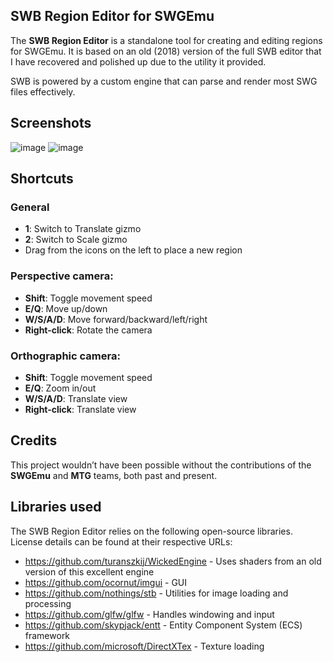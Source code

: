 ## SWB Region Editor for SWGEmu

The **SWB Region Editor** is a standalone tool for creating and editing regions for SWGEmu. It is based on an old (2018) version of the full SWB editor that I have recovered and polished up due to the utility it provided.

SWB is powered by a custom engine that can parse and render most SWG files effectively.

## Screenshots

![image](https://github.com/user-attachments/assets/b958acad-18fb-46fe-a78a-f66397ad44c6)
![image](https://github.com/user-attachments/assets/8333de4f-7613-46ce-83c5-6f965db727b2)

## Shortcuts

### General
- **1**: Switch to Translate gizmo
- **2**: Switch to Scale gizmo
- Drag from the icons on the left to place a new region

### Perspective camera:
- **Shift**: Toggle movement speed
- **E/Q**: Move up/down
- **W/S/A/D**: Move forward/backward/left/right
- **Right-click**: Rotate the camera

### Orthographic camera:
- **Shift**: Toggle movement speed
- **E/Q**: Zoom in/out
- **W/S/A/D**: Translate view
- **Right-click**: Translate view

## Credits

This project wouldn’t have been possible without the contributions of the **SWGEmu** and **MTG** teams, both past and present. 

## Libraries used

The SWB Region Editor relies on the following open-source libraries. License details can be found at their respective URLs:

 - https://github.com/turanszkij/WickedEngine - Uses shaders from an old version of this excellent engine
 - https://github.com/ocornut/imgui - GUI
 - https://github.com/nothings/stb - Utilities for image loading and processing
 - https://github.com/glfw/glfw - Handles windowing and input
 - https://github.com/skypjack/entt - Entity Component System (ECS) framework
 - https://github.com/microsoft/DirectXTex - Texture loading
